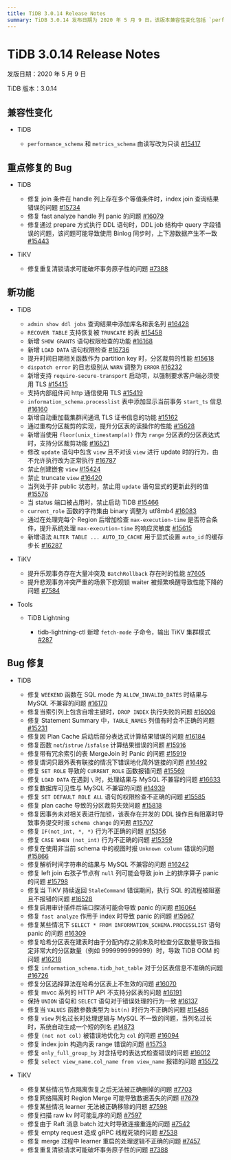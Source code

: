 ```yaml
---
title: TiDB 3.0.14 Release Notes
summary: TiDB 3.0.14 发布日期为 2020 年 5 月 9 日。该版本兼容性变化包括 `performance_schema` 和 `metrics_schema` 由读写改为只读。重点修复的 Bug 包括 join 条件在 handle 列上存在多个等值条件时，index join 查询结果错误等问题。新功能包括 `admin show ddl jobs` 查询结果中添加库名和表名列等功能。Bug 修复包括 `WEEKEND` 函数在 SQL mode 为 `ALLOW_INVALID_DATES` 时结果与 MySQL 不兼容等问题。TiKV 也有相关 Bug 修复，如节点隔离恢复之后无法被正确删掉等问题。
---
```


# TiDB 3.0.14 Release Notes

发版日期：2020 年 5 月 9 日

TiDB 版本：3.0.14

## 兼容性变化

+ TiDB

    - `performance_schema` 和 `metrics_schema` 由读写改为只读 [#15417](https://github.com/pingcap/tidb/pull/15417)

## 重点修复的 Bug

+ TiDB

    - 修复 join 条件在 handle 列上存在多个等值条件时，index join 查询结果错误的问题 [#15734](https://github.com/pingcap/tidb/pull/15734)
    - 修复 fast analyze handle 列 panic 的问题 [#16079](https://github.com/pingcap/tidb/pull/16079)
    - 修复通过 prepare 方式执行 DDL 语句时，DDL job 结构中 query 字段错误的问题，该问题可能导致使用 Binlog 同步时，上下游数据产生不一致 [#15443](https://github.com/pingcap/tidb/pull/15443)

+ TiKV

    - 修复重复清锁请求可能破坏事务原子性的问题 [#7388](https://github.com/tikv/tikv/pull/7388)

## 新功能

+ TiDB

    - `admin show ddl jobs` 查询结果中添加库名和表名列 [#16428](https://github.com/pingcap/tidb/pull/16428)
    - `RECOVER TABLE` 支持恢复被 `TRUNCATE` 的表 [#15458](https://github.com/pingcap/tidb/pull/15458)
    - 新增 `SHOW GRANTS` 语句权限检查的功能 [#16168](https://github.com/pingcap/tidb/pull/16168)
    - 新增 `LOAD DATA` 语句权限检查 [#16736](https://github.com/pingcap/tidb/pull/16736)
    - 提升时间日期相关函数作为 partition key 时，分区裁剪的性能 [#15618](https://github.com/pingcap/tidb/pull/15618)
    - `dispatch error` 的日志级别从 `WARN` 调整为 `ERROR` [#16232](https://github.com/pingcap/tidb/pull/16232)
    - 新增支持 `require-secure-transport` 启动项，以强制要求客户端必须使用 TLS [#15415](https://github.com/pingcap/tidb/pull/15415)
    - 支持内部组件间 http 通信使用 TLS [#15419](https://github.com/pingcap/tidb/pull/15419)
    - `information_schema.processlist` 表中添加显示当前事务 `start_ts` 信息 [#16160](https://github.com/pingcap/tidb/pull/16160)
    - 新增自动重加载集群间通讯 TLS 证书信息的功能 [#15162](https://github.com/pingcap/tidb/pull/15162)
    - 通过重构分区裁剪的实现，提升分区表的读操作的性能 [#15628](https://github.com/pingcap/tidb/pull/15628)
    - 新增当使用 `floor(unix_timestamp(a))` 作为 `range` 分区表的分区表达式时，支持分区裁剪功能 [#16521](https://github.com/pingcap/tidb/pull/16521)
    - 修改 `update` 语句中包含 `view` 且不对该 `view` 进行 update 时的行为，由不允许执行改为正常执行 [#16787](https://github.com/pingcap/tidb/pull/16787)
    - 禁止创建嵌套 `view` [#15424](https://github.com/pingcap/tidb/pull/15424)
    - 禁止 truncate `view` [#16420](https://github.com/pingcap/tidb/pull/16420)
    - 当列处于非 public 状态时，禁止用 `update` 语句显式的更新此列的值 [#15576](https://github.com/pingcap/tidb/pull/15576)
    - 当 status 端口被占用时，禁止启动 TiDB [#15466](https://github.com/pingcap/tidb/pull/15466)
    - `current_role` 函数的字符集由 binary 调整为 utf8mb4 [#16083](https://github.com/pingcap/tidb/pull/16083)
    - 通过在处理完每个 Region 后增加检查 `max-execution-time` 是否符合条件，提升系统处理 `max-execution-time` 的响应灵敏度 [#15615](https://github.com/pingcap/tidb/pull/15615)
    - 新增语法 `ALTER TABLE ... AUTO_ID_CACHE` 用于显式设置 `auto_id` 的缓存步长 [#16287](https://github.com/pingcap/tidb/pull/16287)

+ TiKV

    - 提升乐观事务存在大量冲突及 `BatchRollback` 存在时的性能 [#7605](https://github.com/tikv/tikv/pull/7605)
    - 提升悲观事务冲突严重的场景下悲观锁 waiter 被频繁唤醒导致性能下降的问题 [#7584](https://github.com/tikv/tikv/pull/7584)

+ Tools

    + TiDB Lightning

        - tidb-lightning-ctl 新增 `fetch-mode` 子命令，输出 TiKV 集群模式 [#287](https://github.com/pingcap/tidb-lightning/pull/287)

## Bug 修复

+ TiDB

    - 修复 `WEEKEND` 函数在 SQL mode 为 `ALLOW_INVALID_DATES` 时结果与 MySQL 不兼容的问题 [#16170](https://github.com/pingcap/tidb/pull/16170)
    - 修复当索引列上包含自增主键时，`DROP INDEX` 执行失败的问题 [#16008](https://github.com/pingcap/tidb/pull/16008)
    - 修复 Statement Summary 中，`TABLE_NAMES` 列值有时会不正确的问题 [#15231](https://github.com/pingcap/tidb/pull/15231)
    - 修复因 Plan Cache 启动后部分表达式计算结果错误的问题 [#16184](https://github.com/pingcap/tidb/pull/16184)
    - 修复函数 `not`/`istrue` /`isfalse` 计算结果错误的问题 [#15916](https://github.com/pingcap/tidb/pull/15916)
    - 修复带有冗余索引的表 MergeJoin 时 Panic 的问题 [#15919](https://github.com/pingcap/tidb/pull/15919)
    - 修复谓词只跟外表有联接的情况下错误地化简外链接的问题 [#16492](https://github.com/pingcap/tidb/pull/16492)
    - 修复 `SET ROLE` 导致的 `CURRENT_ROLE` 函数报错问题 [#15569](https://github.com/pingcap/tidb/pull/15569)
    - 修复 `LOAD DATA` 在遇到 `\` 时，处理结果与 MySQL 不兼容的问题 [#16633](https://github.com/pingcap/tidb/pull/16633)
    - 修复数据库可见性与 MySQL 不兼容的问题 [#14939](https://github.com/pingcap/tidb/pull/14939)
    - 修复 `SET DEFAULT ROLE ALL` 语句的权限检查不正确的问题 [#15585](https://github.com/pingcap/tidb/pull/15585)
    - 修复 plan cache 导致的分区裁剪失效问题 [#15818](https://github.com/pingcap/tidb/pull/15818)
    - 修复因事务未对相关表进行加锁，该表存在并发的 DDL 操作且有阻塞时导致事务提交时报 `schema change` 的问题 [#15707](https://github.com/pingcap/tidb/pull/15707)
    - 修复 `IF(not_int, *, *)` 行为不正确的问题 [#15356](https://github.com/pingcap/tidb/pull/15356)
    - 修复 `CASE WHEN (not_int)` 行为不正确的问题 [#15359](https://github.com/pingcap/tidb/pull/15359)
    - 修复在使用非当前 schema 中的视图时报 `Unknown column` 错误的问题 [#15866](https://github.com/pingcap/tidb/pull/15866)
    - 修复解析时间字符串的结果与 MySQL 不兼容的问题 [#16242](https://github.com/pingcap/tidb/pull/16242)
    - 修复 left join 右孩子节点有 `null` 列可能会导致 join 上的排序算子 panic 的问题 [#15798](https://github.com/pingcap/tidb/pull/15798)
    - 修复当 TiKV 持续返回 `StaleCommand` 错误期间，执行 SQL 的流程被阻塞且不报错的问题 [#16528](https://github.com/pingcap/tidb/pull/16528)
    - 修复启用审计插件后端口探活可能会导致 panic 的问题 [#16064](https://github.com/pingcap/tidb/pull/16064)
    - 修复 `fast analyze` 作用于 index 时导致 panic 的问题 [#15967](https://github.com/pingcap/tidb/pull/15967)
    - 修复某些情况下 `SELECT * FROM INFORMATION_SCHEMA.PROCESSLIST` 语句 panic 的问题 [#16309](https://github.com/pingcap/tidb/pull/16309)
    - 修复哈希分区表在建表时由于分配内存之前未及时检查分区数量导致当指定非常大的分区数量（例如 9999999999999）时，导致 TiDB OOM 的问题 [#16218](https://github.com/pingcap/tidb/pull/16218)
    - 修复 `information_schema.tidb_hot_table` 对于分区表信息不准确的问题 [#16726](https://github.com/pingcap/tidb/pull/16726)
    - 修复分区选择算法在哈希分区表上不生效的问题 [#16070](https://github.com/pingcap/tidb/pull/16070)
    - 修复 mvcc 系列的 HTTP API 不支持分区表的问题 [#16191](https://github.com/pingcap/tidb/pull/16191)
    - 保持 `UNION` 语句和 `SELECT` 语句对于错误处理的行为一致 [#16137](https://github.com/pingcap/tidb/pull/16137)
    - 修复当 `VALUES` 函数参数类型为 `bit(n)` 时行为不正确的问题 [#15486](https://github.com/pingcap/tidb/pull/15486)
    - 修复 `view` 列名过长时处理逻辑与 MySQL 不一致的问题，当列名过长时，系统自动生成一个短的列名 [#14873](https://github.com/pingcap/tidb/pull/14873)
    - 修复 `(not not col)` 被错误地优化为 `col` 的问题 [#16094](https://github.com/pingcap/tidb/pull/16094)
    - 修复 index join 构造内表 range 错误的问题 [#15753](https://github.com/pingcap/tidb/pull/15753)
    - 修复 `only_full_group_by` 对含括号的表达式检查错误的问题 [#16012](https://github.com/pingcap/tidb/pull/16012)
    - 修复 `select view_name.col_name from view_name` 报错的问题 [#15572](https://github.com/pingcap/tidb/pull/15572)

+ TiKV

    - 修复某些情况节点隔离恢复之后无法被正确删掉的问题 [#7703](https://github.com/tikv/tikv/pull/7703)
    - 修复网络隔离时 Region Merge 可能导致数据丢失的问题 [#7679](https://github.com/tikv/tikv/pull/7679)
    - 修复某些情况 learner 无法被正确移除的问题 [#7598](https://github.com/tikv/tikv/pull/7598)
    - 修复扫描 raw kv 时可能乱序的问题 [#7597](https://github.com/tikv/tikv/pull/7597)
    - 修复由于 Raft 消息 batch 过大时导致连接重连的问题 [#7542](https://github.com/tikv/tikv/pull/7542)
    - 修复 empty request 造成 gRPC 线程死锁的问题 [#7538](https://github.com/tikv/tikv/pull/7538)
    - 修复 merge 过程中 learner 重启的处理逻辑不正确的问题 [#7457](https://github.com/tikv/tikv/pull/7457)
    - 修复重复清锁请求可能破坏事务原子性的问题 [#7388](https://github.com/tikv/tikv/pull/7388)
